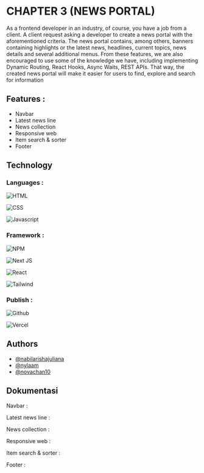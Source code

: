 # CHAPTER 3 (NEWS PORTAL)

As a frontend developer in an industry, of course, you have a job from a client. A client request asking a developer to create a news portal with the aforementioned criteria. The news portal contains, among others, banners containing highlights or the latest news, headlines, current topics, news details and several additional menus. From these features, we are also encouraged to use some of the knowledge we have, including implementing Dynamic
Routing, React Hooks, Async Waits, REST APIs. That way, the created news portal will make it easier for users to find, explore and search for information

## Features :
- Navbar 
- Latest news line
- News collection
- Responsive web
- Item search & sorter 
- Footer 

## Technology

### Languages : 
![HTML](https://img.shields.io/badge/HTML5-E34F26?style=for-the-badge&logo=html5&logoColor=white)

![CSS](https://img.shields.io/badge/CSS3-1572B6?style=for-the-badge&logo=css3&logoColor=white)

![Javascript](https://img.shields.io/badge/JavaScript-F7DF1E?style=for-the-badge&logo=javascript&logoColor=black)


### Framework :
![NPM](https://img.shields.io/badge/NPM-%23CB3837.svg?style=for-the-badge&logo=npm&logoColor=white)

![Next JS](https://img.shields.io/badge/Next-black?style=for-the-badge&logo=next.js&logoColor=white)

![React](https://img.shields.io/badge/react-%2320232a.svg?style=for-the-badge&logo=react&logoColor=%2361DAFB)

![Tailwind](https://img.shields.io/badge/Tailwind_CSS-38B2AC?style=for-the-badge&logo=tailwind-css&logoColor=white)

### Publish : 
![Github](https://img.shields.io/badge/GitHub-100000?style=for-the-badge&logo=github&logoColor=white)

![Vercel](https://img.shields.io/badge/vercel-%23000000.svg?style=for-the-badge&logo=vercel&logoColor=white)

## Authors

- [@nabilarishajuliana](https://github.com/nabilarishajuliana)
- [@nylaam](https://github.com/nylaam)
- [@novachan10](https://github.com/novachan10)

## Dokumentasi

Navbar : 

Latest news line : 

News collection :

Responsive web : 

Item search & sorter : 

Footer :  
